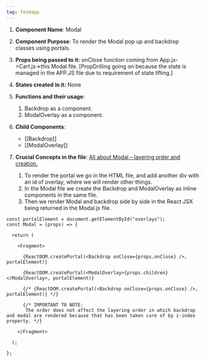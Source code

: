```yaml
---
tag: foodapp
---
```

1. **Component Name**: Modal

2. **Component Purpose**: To render the Modal pop up and backdrop classes using portals.

3. **Props being passed to it:** onClose function coming from App.js->Cart.js->this Modal file. [PropDrilling going on because the state is managed in the APP.JS file due to requirement of state lifting.] 

4. **States created in it:** None

5. **Functions and their usage**: 
   1. Backdrop as a component.
   2. ModalOverlay as a component.


6. **Child Components**:
   * [[Backdrop]]
   * [[ModalOverlay]]
7. **Crucial Concepts in the file**: [All about Modal – layering order and creation.](https://chat.openai.com/share/ecbf5a03-0679-40a0-8a68-aff7664b411f)
	1. To render the portal we go in the HTML file, and add another div with an id of overlay, where we will render other things.
	2. In the Modal file we create the Backdrop and ModalOverlay as inline components in the same file.
	3. Then we render Modal and backdrop side by side in the React JSX being returned in the Modal.js file.

```
const portalElement = document.getElementById("overlays");
const Modal = (props) => {

  return (

    <Fragment>

      {ReactDOM.createPortal(<Backdrop onClose={props.onClose} />, portalElement)}

      {ReactDOM.createPortal(<ModalOverlay>{props.children}</ModalOverlay>, portalElement)}

      {/* {ReactDOM.createPortal(<Backdrop onClose={props.onClose} />, portalElement)} */}

      {/* IMPORTANT TO NOTE:
       The order does not affect the layering order in which backdrop and modal are rendered because that has been taken care of by z-index property. */}

    </Fragment>

  );

};
```

